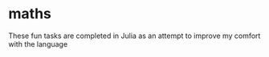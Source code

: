 # maths

These fun tasks are completed in Julia as an attempt to improve my comfort with the language
